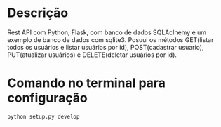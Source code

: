 # Descrição

Rest API com Python, Flask, com banco de dados SQLAclhemy e um exemplo de banco de dados com sqlite3. Posuui os métodos GET(listar todos os usuários e listar usuários por id), POST(cadastrar usuario), PUT(atualizar usuários) e DELETE(deletar usuários por id).

# Comando no terminal para configuração

```bash
python setup.py develop
```


